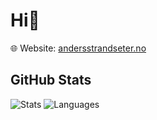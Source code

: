# Hi👋

🌐 Website: [andersstrandseter.no](http://andersstrandseter.no/)

## GitHub Stats

![Stats](https://github-readme-stats-seven-fawn-55.vercel.app/api?username=strandseter&show_icons=true&theme=transparent&hide_border=true&hide=stars&hide_rank=true)
![Languages](https://github-readme-stats-seven-fawn-55.vercel.app/api/top-langs/?username=strandseter&langs_count=20&hide_progress=true&theme=transparent&hide=scss,makefile,handlebars,less,ejs,html,css&hide_border=true)

